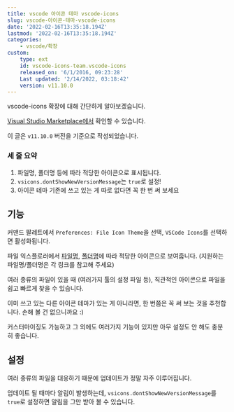 ```yaml
---
title: vscode 아이콘 테마 vscode-icons
slug: vscode-아이콘-테마-vscode-icons
date: '2022-02-16T13:35:18.194Z'
lastmod: '2022-02-16T13:35:18.194Z'
categories:
    - vscode/확장
custom:
    type: ext
    id: vscode-icons-team.vscode-icons
    released_on: '6/1/2016, 09:23:28'
    Last updated: '2/14/2022, 03:18:42'
    version: v11.10.0
---
```

vscode-icons 확장에 대해 간단하게 알아보겠습니다.

[Visual Studio Marketplace에서](https://marketplace.visualstudio.com/items?itemName=vscode-icons-team.vscode-icons) 확인할 수 있습니다.

이 글은 `v11.10.0` 버전을 기준으로 작성되었습니다.

### 세 줄 요약

1. 파일명, 폴더명 등에 따라 적당한 아이콘으로 표시됩니다.
2. `vsicons.dontShowNewVersionMessage`는 `true`로 설정!
3. 아이콘 테마 기존에 쓰고 있는 게 따로 없다면 꼭 한 번 써 보세요

## 기능

커맨드 팔레트에서 `Preferences: File Icon Theme`을 선택, `VSCode Icons`를 선택하면 활성화됩니다.

파일 익스플로러에서 [파일명](https://github.com/vscode-icons/vscode-icons/wiki/ListOfFiles), [폴더명](https://github.com/vscode-icons/vscode-icons/wiki/ListOfFolders)에 따라 적당한 아이콘으로 보여줍니다. (지원하는 파일명/폴더명은 각 링크를 참고해 주세요)

여러 종류의 파일이 있을 때 (여러가지 툴의 설정 파일 등), 직관적인 아이콘으로 파일을 쉽고 빠르게 찾을 수 있습니다.

이미 쓰고 있는 다른 아이콘 테마가 있는 게 아니라면, 한 번쯤은 꼭 써 보는 것을 추천합니다. 손해 볼 건 없으니까요 :)

커스터마이징도 가능하고 그 외에도 여러가지 기능이 있지만 아무 설정도 안 해도 충분히 좋습니다.

## 설정

여러 종류의 파일을 대응하기 때문에 업데이트가 정말 자주 이루어집니다.

업데이트 될 때마다 알림이 발생하는데, `vsicons.dontShowNewVersionMessage`를 `true`로 설정하면 알림을 그만 받아 볼 수 있습니다.
